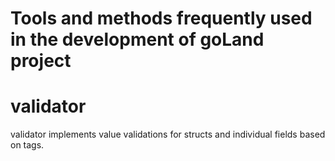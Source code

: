 # Tools and methods frequently used in the development of goLand project

# validator
validator implements value validations for structs and individual fields based on tags.

